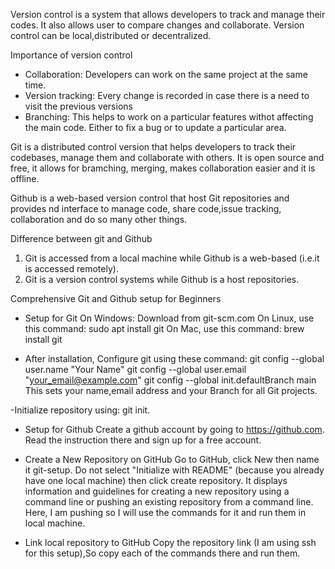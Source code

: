 Version control is a system that allows developers to track and manage their codes. It also allows user to compare changes and collaborate. Version control  can be local,distributed or decentralized.

Importance of version control
 - Collaboration: Developers can work on the same project at the same time.
 - Version tracking: Every change is recorded in case there is a need to visit the previous versions
 - Branching: This helps to work on a particular features withot affecting the main code. Either to fix a bug or to update a particular area.

 Git is a distributed control version that helps developers to track their codebases, manage them and collaborate with others. It is open source and free, it allows for bramching, merging, makes collaboration easier and it is offline.

Github is a web-based version control that host Git repositories and provides nd interface to manage code, share code,issue tracking, collaboration and do so many other things.


Difference between git and Github
1. Git is  accessed from a local machine while Github is a web-based (i.e.it is accessed remotely).
2. Git is a version control systems while Github is a host repositories.

Comprehensive Git and Github setup for Beginners
- Setup for Git
On Windows: Download from git-scm.com
On Linux, use this command: sudo apt install git
On Mac, use this command: brew install git

- After installation, Configure git using these command:
git config --global user.name "Your Name"
git config --global user.email "your_email@example.com"
git config --global init.defaultBranch main 
This sets your name,email address and your Branch for all Git projects.

-Initialize repository using: git init.


- Setup for Github 
Create a github account by going to https://github.com.
Read the instruction there and sign up for a free account.

- Create a New Repository on GitHub
Go to GitHub, click New then name it git-setup.
Do not select "Initialize with README" (because you already have one local machine) then click create repository.
It displays information and guidelines for creating a new repository using a command line or pushing an existing repository from a command line. 
Here, I am pushing so I will use the commands for it and run them in local machine.

-  Link local repository to GitHub
Copy the repository link (I am using ssh for this setup),So copy each of the commands there and run them.
